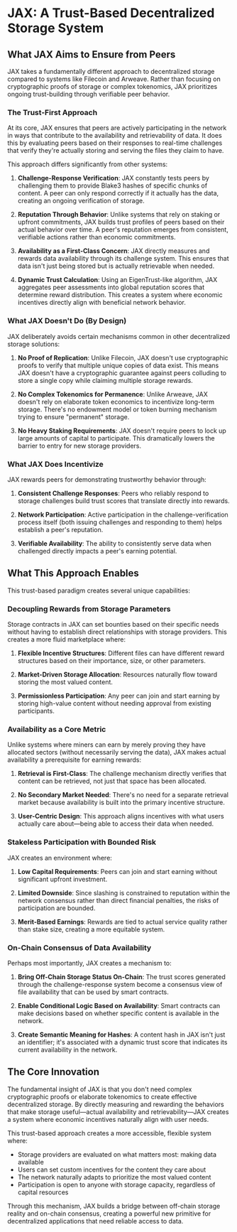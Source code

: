 # JAX: A Trust-Based Decentralized Storage System

## What JAX Aims to Ensure from Peers

JAX takes a fundamentally different approach to decentralized storage compared to systems like Filecoin and Arweave. Rather than focusing on cryptographic proofs of storage or complex tokenomics, JAX prioritizes ongoing trust-building through verifiable peer behavior.

### The Trust-First Approach

At its core, JAX ensures that peers are actively participating in the network in ways that contribute to the availability and retrievability of data. It does this by evaluating peers based on their responses to real-time challenges that verify they're actually storing and serving the files they claim to have.

This approach differs significantly from other systems:

1. **Challenge-Response Verification**: JAX constantly tests peers by challenging them to provide Blake3 hashes of specific chunks of content. A peer can only respond correctly if it actually has the data, creating an ongoing verification of storage.

2. **Reputation Through Behavior**: Unlike systems that rely on staking or upfront commitments, JAX builds trust profiles of peers based on their actual behavior over time. A peer's reputation emerges from consistent, verifiable actions rather than economic commitments.

3. **Availability as a First-Class Concern**: JAX directly measures and rewards data availability through its challenge system. This ensures that data isn't just being stored but is actually retrievable when needed.

4. **Dynamic Trust Calculation**: Using an EigenTrust-like algorithm, JAX aggregates peer assessments into global reputation scores that determine reward distribution. This creates a system where economic incentives directly align with beneficial network behavior.

### What JAX Doesn't Do (By Design)

JAX deliberately avoids certain mechanisms common in other decentralized storage solutions:

1. **No Proof of Replication**: Unlike Filecoin, JAX doesn't use cryptographic proofs to verify that multiple unique copies of data exist. This means JAX doesn't have a cryptographic guarantee against peers colluding to store a single copy while claiming multiple storage rewards.

2. **No Complex Tokenomics for Permanence**: Unlike Arweave, JAX doesn't rely on elaborate token economics to incentivize long-term storage. There's no endowment model or token burning mechanism trying to ensure "permanent" storage.

3. **No Heavy Staking Requirements**: JAX doesn't require peers to lock up large amounts of capital to participate. This dramatically lowers the barrier to entry for new storage providers.

### What JAX Does Incentivize

JAX rewards peers for demonstrating trustworthy behavior through:

1. **Consistent Challenge Responses**: Peers who reliably respond to storage challenges build trust scores that translate directly into rewards.

2. **Network Participation**: Active participation in the challenge-verification process itself (both issuing challenges and responding to them) helps establish a peer's reputation.

3. **Verifiable Availability**: The ability to consistently serve data when challenged directly impacts a peer's earning potential.

## What This Approach Enables

This trust-based paradigm creates several unique capabilities:

### Decoupling Rewards from Storage Parameters

Storage contracts in JAX can set bounties based on their specific needs without having to establish direct relationships with storage providers. This creates a more fluid marketplace where:

1. **Flexible Incentive Structures**: Different files can have different reward structures based on their importance, size, or other parameters.

2. **Market-Driven Storage Allocation**: Resources naturally flow toward storing the most valued content.

3. **Permissionless Participation**: Any peer can join and start earning by storing high-value content without needing approval from existing participants.

### Availability as a Core Metric

Unlike systems where miners can earn by merely proving they have allocated sectors (without necessarily serving the data), JAX makes actual availability a prerequisite for earning rewards:

1. **Retrieval is First-Class**: The challenge mechanism directly verifies that content can be retrieved, not just that space has been allocated.

2. **No Secondary Market Needed**: There's no need for a separate retrieval market because availability is built into the primary incentive structure.

3. **User-Centric Design**: This approach aligns incentives with what users actually care about—being able to access their data when needed.

### Stakeless Participation with Bounded Risk

JAX creates an environment where:

1. **Low Capital Requirements**: Peers can join and start earning without significant upfront investment.

2. **Limited Downside**: Since slashing is constrained to reputation within the network consensus rather than direct financial penalties, the risks of participation are bounded.

3. **Merit-Based Earnings**: Rewards are tied to actual service quality rather than stake size, creating a more equitable system.

### On-Chain Consensus of Data Availability

Perhaps most importantly, JAX creates a mechanism to:

1. **Bring Off-Chain Storage Status On-Chain**: The trust scores generated through the challenge-response system become a consensus view of file availability that can be used by smart contracts.

2. **Enable Conditional Logic Based on Availability**: Smart contracts can make decisions based on whether specific content is available in the network.

3. **Create Semantic Meaning for Hashes**: A content hash in JAX isn't just an identifier; it's associated with a dynamic trust score that indicates its current availability in the network.

## The Core Innovation

The fundamental insight of JAX is that you don't need complex cryptographic proofs or elaborate tokenomics to create effective decentralized storage. By directly measuring and rewarding the behaviors that make storage useful—actual availability and retrievability—JAX creates a system where economic incentives naturally align with user needs.

This trust-based approach creates a more accessible, flexible system where:
- Storage providers are evaluated on what matters most: making data available
- Users can set custom incentives for the content they care about
- The network naturally adapts to prioritize the most valued content
- Participation is open to anyone with storage capacity, regardless of capital resources

Through this mechanism, JAX builds a bridge between off-chain storage reality and on-chain consensus, creating a powerful new primitive for decentralized applications that need reliable access to data.

